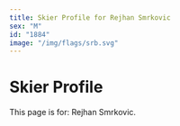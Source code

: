 ```yaml
---
title: Skier Profile for Rejhan Smrkovic
sex: "M"
id: "1884"
image: "/img/flags/srb.svg" 
---
```


# Skier Profile

This page is for: Rejhan Smrkovic.
    